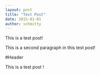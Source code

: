 ```yaml
---
layout: post
title: "Test Post"
date: 2015-01-01
author: schmitty
---
```


This is a test post!

This is a second paragraph in this test post!

#Header 

This is a test post ! 

